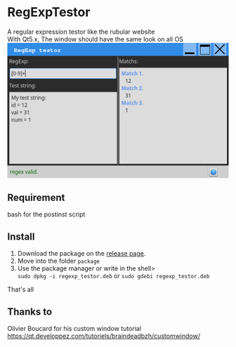 # RegExpTestor
A regular expression testor like the rubular website  
With Qt5.x, The window should have the same look on all OS  
![Screenshot](rexptest.jpg)

## Requirement
bash for the postinst script

## Install
1. Download the package on the [release page](https://github.com/thibDev/RegExpTestor/releases).
2. Move into the folder `package`
3. Use the package manager or write in the shell>  
`sudo dpkg -i regexp_testor.deb` or `sudo gdebi regexp_testor.deb`

That's all

## Thanks to
Olivier Boucard for his custom window tutorial
https://qt.developpez.com/tutoriels/braindeadbzh/customwindow/
